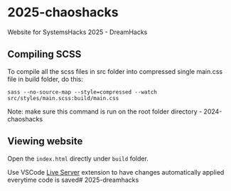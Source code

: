 # 2025-chaoshacks
Website for SystemsHacks 2025 - DreamHacks

## Compiling SCSS
To compile all the scss files in src folder into compressed single main.css file in build folder, do this:

`sass --no-source-map --style=compressed --watch src/styles/main.scss:build/main.css`

Note: make sure this command is run on the root folder directory - 2024-chaoshacks

## Viewing website
Open the `index.html` directly under `build` folder.

Use VSCode [Live Server](https://marketplace.visualstudio.com/items?itemName=ritwickdey.LiveServer) extension to have changes automatically applied everytime code is saved# 2025-dreamhacks
